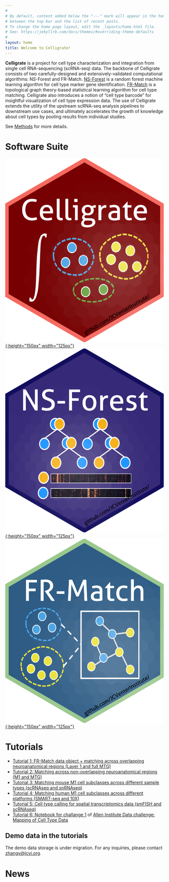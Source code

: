```yaml
---
#
# By default, content added below the "---" mark will appear in the home page
# between the top bar and the list of recent posts.
# To change the home page layout, edit the _layouts/home.html file.
# See: https://jekyllrb.com/docs/themes/#overriding-theme-defaults
#
layout: home
title: Welcome to Celligrate!
---
```


**Celligrate** is a project for cell type characterization and integration from single cell RNA-sequencing (scRNA-seq) data. The backbone of Celligrate consists of two carefully-designed and extensively-validated computational algorithms: NS-Forest and FR-Match. [NS-Forest](https://github.com/JCVenterInstitute/NSForest) is a random forest machine learning algorithm for cell type marker gene identification. [FR-Match](https://github.com/JCVenterInstitute/FRmatch) is a topological graph theory-based statistical learning algorithm for cell type matching. Celligrate also introduces a notion of “cell type barcode” for insightful visualization of cell type expression data. The use of Celligrate extends the utility of the upstream scRNA-seq analysis pipelines to downstream use cases, and ultimately accelerates the growth of knowledge about cell types by pooling results from individual studies.  

See [Methods](https://jcventerinstitute.github.io/celligrate/methods/) for more details.

# Software Suite

[![](images/Celligrate-sticker.png){:height="150px" width="125px"}](https://github.com/JCVenterInstitute/celligrate)
[![](images/NS-Forest-sticker.png){:height="150px" width="125px"}](https://github.com/JCVenterInstitute/NSForest)
[![](images/FRmatch-sticker.png){:height="150px" width="125px"}](https://github.com/JCVenterInstitute/FRmatch)

# Tutorials

* [Tutorial 1: FR-Match data object + matching across overlapping neuroanatomical regions (Layer 1 and full MTG)](https://jcventerinstitute.github.io/celligrate/FRmatch-vignette.html)
* [Tutorial 2: Matching across non-overlapping neuroanatomical regions (M1 and MTG)](https://jcventerinstitute.github.io/celligrate/tutorial-M1-MTG.nb.html)
* [Tutorial 3: Matching mouse M1 cell subclasses across different sample types (scRNAseq and snRNAseq)](https://jcventerinstitute.github.io/celligrate/tutorial-mouse-M1-10X-scRNAseq-snRNAseq.nb.html)
* [Tutorial 4: Matching human M1 cell subclasses across different platforms (SMART-seq and 10X)](https://jcventerinstitute.github.io/celligrate/tutorial-huamn-M1-10X-SS4.nb.html)
* [Tutorial 5: Cell type calling for spatial transcriptomics data (smFISH and scRNAseq)](https://jcventerinstitute.github.io/celligrate/tutorial-smFISH.nb.html)
* [Tutorial 6: Notebook for challange 1](https://jcventerinstitute.github.io/celligrate/FR-Match_challenge1.nb.html) of [Allen Institute Data challenge: Mapping of Cell Type Data](https://alleninstitute.org/what-we-do/brain-science/events-training/workshop-mapping-cell-types-data/data-challenges/#Challenge1)

## Demo data in the tutorials

The demo data storage is under migration.  For any inquiries, please contact <zhangy@jcvi.org>.

# News
